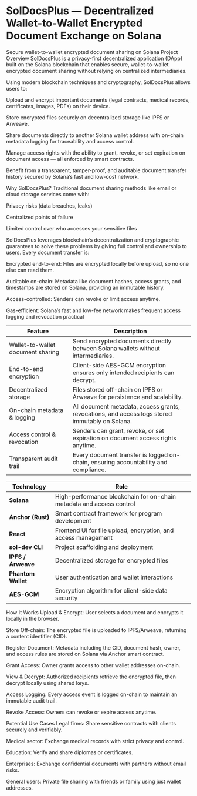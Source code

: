 # SolDocsPlus — Decentralized Wallet-to-Wallet Encrypted Document Exchange on Solana

Secure wallet-to-wallet encrypted document sharing on Solana
Project Overview
SolDocsPlus is a privacy-first decentralized application (DApp) built on the Solana blockchain that enables secure, wallet-to-wallet encrypted document sharing without relying on centralized intermediaries.

Using modern blockchain techniques and cryptography, SolDocsPlus allows users to:

Upload and encrypt important documents (legal contracts, medical records, certificates, images, PDFs) on their device.

Store encrypted files securely on decentralized storage like IPFS or Arweave.

Share documents directly to another Solana wallet address with on-chain metadata logging for traceability and access control.

Manage access rights with the ability to grant, revoke, or set expiration on document access — all enforced by smart contracts.

Benefit from a transparent, tamper-proof, and auditable document transfer history secured by Solana’s fast and low-cost network.

Why SolDocsPlus?
Traditional document sharing methods like email or cloud storage services come with:

Privacy risks (data breaches, leaks)

Centralized points of failure

Limited control over who accesses your sensitive files

SolDocsPlus leverages blockchain’s decentralization and cryptographic guarantees to solve these problems by giving full control and ownership to users. Every document transfer is:

Encrypted end-to-end: Files are encrypted locally before upload, so no one else can read them.

Auditable on-chain: Metadata like document hashes, access grants, and timestamps are stored on Solana, providing an immutable history.

Access-controlled: Senders can revoke or limit access anytime.

Gas-efficient: Solana’s fast and low-fee network makes frequent access logging and revocation practical

| Feature                           | Description                                                                                    |
| --------------------------------- | ---------------------------------------------------------------------------------------------- |
| Wallet-to-wallet document sharing | Send encrypted documents directly between Solana wallets without intermediaries.               |
| End-to-end encryption             | Client-side AES-GCM encryption ensures only intended recipients can decrypt.                   |
| Decentralized storage             | Files stored off-chain on IPFS or Arweave for persistence and scalability.                     |
| On-chain metadata & logging       | All document metadata, access grants, revocations, and access logs stored immutably on Solana. |
| Access control & revocation       | Senders can grant, revoke, or set expiration on document access rights anytime.                |
| Transparent audit trail           | Every document transfer is logged on-chain, ensuring accountability and compliance.            |

| Technology         | Role                                                                 |
| ------------------ | -------------------------------------------------------------------- |
| **Solana**         | High-performance blockchain for on-chain metadata and access control |
| **Anchor (Rust)**  | Smart contract framework for program development                     |
| **React**          | Frontend UI for file upload, encryption, and access management       |
| **sol-dev CLI**    | Project scaffolding and deployment                                   |
| **IPFS / Arweave** | Decentralized storage for encrypted files                            |
| **Phantom Wallet** | User authentication and wallet interactions                          |
| **AES-GCM**        | Encryption algorithm for client-side data security                   |

How It Works
Upload & Encrypt: User selects a document and encrypts it locally in the browser.

Store Off-chain: The encrypted file is uploaded to IPFS/Arweave, returning a content identifier (CID).

Register Document: Metadata including the CID, document hash, owner, and access rules are stored on Solana via Anchor smart contract.

Grant Access: Owner grants access to other wallet addresses on-chain.

View & Decrypt: Authorized recipients retrieve the encrypted file, then decrypt locally using shared keys.

Access Logging: Every access event is logged on-chain to maintain an immutable audit trail.

Revoke Access: Owners can revoke or expire access anytime.

Potential Use Cases
Legal firms: Share sensitive contracts with clients securely and verifiably.

Medical sector: Exchange medical records with strict privacy and control.

Education: Verify and share diplomas or certificates.

Enterprises: Exchange confidential documents with partners without email risks.

General users: Private file sharing with friends or family using just wallet addresses.

